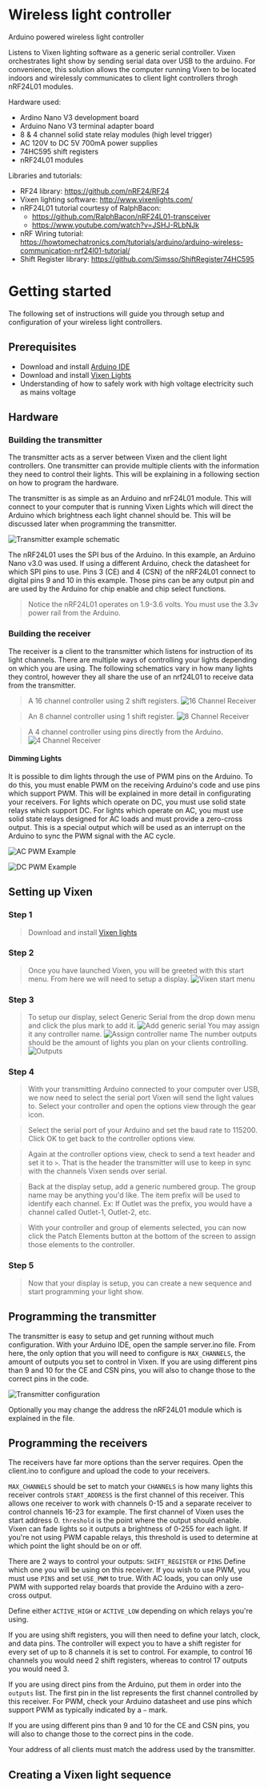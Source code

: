 # Wireless light controller
Arduino powered wireless light controller

Listens to Vixen lighting software as a generic serial controller.
  Vixen orchestrates light show by sending serial data over USB to the
  arduino. For convenience, this solution allows the computer running
  Vixen to be located indoors and wirelessly communicates to
  client light controllers throgh nRF24L01 modules.

  Hardware used:
  - Ardino Nano V3 development board
  - Arduino Nano V3 terminal adapter board
  - 8 & 4 channel solid state relay modules (high level trigger)
  - AC 120V to DC 5V 700mA power supplies
  - 74HC595 shift registers
  - nRF24L01 modules

  Libraries and tutorials:
  * RF24 library: https://github.com/nRF24/RF24
  * Vixen lighting software: http://www.vixenlights.com/
  * nRF24L01 tutorial courtesy of RalphBacon:
    - https://github.com/RalphBacon/nRF24L01-transceiver
    - https://www.youtube.com/watch?v=JSHJ-RLbNJk
  * nRF Wiring tutorial: https://howtomechatronics.com/tutorials/arduino/arduino-wireless-communication-nrf24l01-tutorial/
  * Shift Register library: https://github.com/Simsso/ShiftRegister74HC595

# Getting started
The following set of instructions will guide you through setup and configuration of your wireless light controllers.

## Prerequisites
* Download and install [Arduino IDE](https://www.arduino.cc/en/main/software)
* Download and install [Vixen Lights](http://www.vixenlights.com/)
* Understanding of how to safely work with high voltage electricity such as mains voltage

## Hardware
### Building the transmitter
The transmitter acts as a server between Vixen and the client light controllers. One transmitter can provide multiple clients with the information they need to control their lights. This will be explaining in a following section on how to program the hardware.

The transmitter is as simple as an Arduino and nrF24L01 module. This will connect to your computer that is running Vixen Lights which will direct the Arduino which brightness each light channel should be. This will be discussed later when programming the transmitter.

![Transmitter example schematic](img/transmitter.jpg?raw=true "Transmitter example schematic")

The nRF24L01 uses the SPI bus of the Arduino. In this example, an Arduino Nano v3.0 was used. If using a different Arduino, check the datasheet for which SPI pins to use. Pins 3 (CE) and 4 (CSN) of the nRF24L01 connect to digital pins 9 and 10 in this example. Those pins can be any output pin and are used by the Arduino for chip enable and chip select functions.

> Notice the nRF24L01 operates on 1.9-3.6 volts. You must use the 3.3v power rail from the Arduino.

### Building the receiver
The receiver is a client to the transmitter which listens for instruction of its light channels. There are multiple ways of controlling your lights depending on which you are using. The following schematics vary in how many lights they control, however they all share the use of an nrf24L01 to receive data from the transmitter.

> A 16 channel controller using 2 shift registers.
![16 Channel Receiver](img/16_channel_receiver.jpg?raw=true "16 Channel Receiver")

> An 8 channel controller using 1 shift register.
![8 Channel Receiver](img/8_channel_receiver.jpg?raw=true "8 Channel Receiver")

> A 4 channel controller using pins directly from the Arduino.
![4 Channel Receiver](img/4_channel_receiver.jpg?raw=true "4 Channel Receiver")

#### Dimming Lights
It is possible to dim lights through the use of PWM pins on the Arduino. To do this, you must enable PWM on the receiving Arduino's code and use pins which support PWM. This will be explained in more detail in configurating your receivers.
For lights which operate on DC, you must use solid state relays which support DC. For lights which operate on AC, you must use solid state relays designed for AC loads and must provide a zero-cross output. This is a special output which will be used as an interrupt on the Arduino to sync the PWM signal with the AC cycle. 

![AC PWM Example](img/ac_pwm.jpg?raw=true "AC PWM Example")

![DC PWM Example](img/dc_pwm.jpg?raw=true "DC PWM Example")

## Setting up Vixen
### Step 1
> Download and install [Vixen lights](http://www.vixenlights.com/)
### Step 2
> Once you have launched Vixen, you will be greeted with this start menu. From here we will need to setup a display.
![Vixen start menu](img/vixen_start_menu.jpg?raw=true "Vixen start menu")
### Step 3
> To setup our display, select Generic Serial from the drop down menu and click the plus mark to add it.
![Add generic serial](img/vixen_generic_serial.jpg?raw=true "Add generic serial")
> You may assign it any controller name.
![Assign controller name](img/vixen_controller_name.jpg?raw=true "Assign controller name")
> The number outputs should be the amount of lights you plan on your clients controlling.
![Outputs](img/vixen_outputs.jpg?raw=true "Outputs")
### Step 4
> With your transmitting Arduino connected to your computer over USB, we now need to select the serial port Vixen will send the light values to. Select your controller and open the options view through the gear icon.

> Select the serial port of your Arduino and set the baud rate to 115200. Click OK to get back to the controller options view.

> Again at the controller options view, check to send a text header and set it to `>`. That is the header the transmitter will use to keep in sync with the channels Vixen sends over serial.

> Back at the display setup, add a generic numbered group. The group name may be anything you'd like. The item prefix will be used to identify each channel. Ex: If Outlet was the prefix, you would have a channel called Outlet-1, Outlet-2, etc.

> With your controller and group of elements selected, you can now click the Patch Elements button at the bottom of the screen to assign those elements to the controller.

### Step 5
> Now that your display is setup, you can create a new sequence and start programming your light show.

## Programming the transmitter
The transmitter is easy to setup and get running without much configuration. With your Arduino IDE, open the sample server.ino file. From here, the only option that you will need to configure is `MAX_CHANNELS`, the amount of outputs you set to control in Vixen. If you are using different pins than 9 and 10 for the CE and CSN pins, you will also to change those to the correct pins in the code.

![Transmitter configuration](img/arduino_transmitter_configuration.jpg?raw=true "Transmitter configuration")

Optionally you may change the address the nRF24L01 module which is explained in the file.

## Programming the receivers
The receivers have far more options than the server requires. Open the client.ino to configure and upload the code to your receivers.

`MAX_CHANNELS` should be set to match your 
`CHANNELS` is how many lights this receiver controls
`START_ADDRESS` is the first channel of this receiver. This allows one receiver to work with channels 0-15 and a separate receiver to control channels 16-23 for example. The first channel of Vixen uses the start address 0.
`threshold` is the point where the output should enable. Vixen can fade lights so it outputs a brightness of 0-255 for each light. If you're not using PWM capable relays, this threshold is used to determine at which point the light should be on or off.

There are 2 ways to control your outputs: `SHIFT_REGISTER` or `PINS`
Define which one you will be using on this receiver. If you wish to use PWM, you must use `PINS` and set `USE_PWM` to true. With AC loads, you can only use PWM with supported relay boards that provide the Arduino with a zero-cross output.

Define either `ACTIVE_HIGH` or `ACTIVE_LOW` depending on which relays you're using.

If you are using shift registers, you will then need to define your latch, clock, and data pins. The controller will expect you to have a shift register for every set of up to 8 channels it is set to control. For example, to control 16 channels you would need 2 shift registers, whereas to control 17 outputs you would need 3.

If you are using direct pins from the Arduino, put them in order into the `outputs` list. The first pin in the list represents the first channel controlled by this receiver. For PWM, check your Arduino datasheet and use pins which support PWM as typically indicated by a `~` mark.

If you are using different pins than 9 and 10 for the CE and CSN pins, you will also to change those to the correct pins in the code.

Your address of all clients must match the address used by the transmitter.

## Creating a Vixen light sequence
